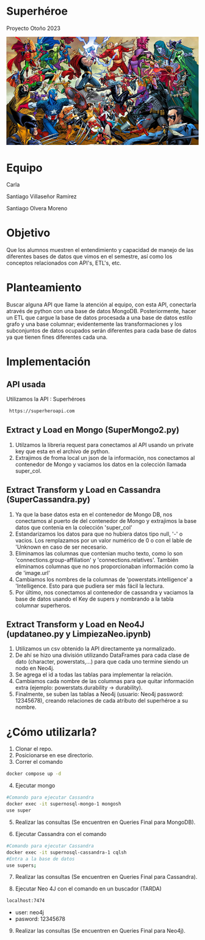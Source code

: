 # Superhéroe
Proyecto Otoño 2023

![Superhéroe](super.jpg)

# Equipo 

Carla

Santiago Villaseñor Ramírez

Santiago Olvera Moreno

# Objetivo

Que los alumnos muestren el entendimiento y capacidad de manejo de las diferentes bases de datos que vimos en el semestre, así como los conceptos relacionados con API's, ETL's, etc.

# Planteamiento

Buscar alguna API que llame la atención al equipo, con esta API, conectarla através de python con una base de datos MongoDB. Posteriormente, hacer un ETL que cargue la base de datos procesada  a una base de datos estilo grafo y una base columnar; evidentemente las transformaciones y los subconjuntos de datos ocupados serán diferentes para cada base de datos ya que tienen fines diferentes cada una.

# Implementación

## API usada

Utilizamos la API : Superhéroes
 ```bash
  https://superheroapi.com
 ```
## Extract y Load en Mongo (SuperMongo2.py)
1. Utilzamos la libreria request para conectamos al API usando un private key que esta en el archivo de python.
2. Extrajimos de froma local un json de la información, nos conectamos al contenedor de Mongo y vaciamos los datos en la colección llamada super_col.

## Extract Transform y Load en Cassandra (SuperCassandra.py)
1. Ya que la base datos esta en el contenedor de Mongo DB, nos conectamos al puerto de del contenedor de Mongo y extrajimos la base datos que contenia en la colección 'super_col'
2. Estandarizamos los datos para que no hubiera datos tipo null, '-' o vacios. Los remplazamos por un valor numérico de 0 o con el lable de 'Unknown en caso de ser necesario.
3. Eliminamos las columnas que contenian mucho texto, como lo son 'connections.group-affiliation' y 'connections.relatives'. También eliminamos columnas que no nos proporcionaban información como la de 'image.url'
4. Cambiamos los nombres de la columnas de 'powerstats.intelligence' a 'Intelligence. Esto para que pudiera ser más fácil la lectura.
5. Por último, nos conectamos al contenedor de cassandra y vaciamos la base de datos usando el Key de supers y nombrando a la tabla columnar superheros.

## Extract Transform y Load en Neo4J (updataneo.py y LimpiezaNeo.ipynb)
1. Utilizamos un csv obtenido la API directamente ya normalizado.
2. De ahí se hizo una división utilizando DataFrames para cada clase de dato (character, powerstats,...) para que cada uno termine siendo un nodo en Neo4j.
3. Se agrega el id a todas las tablas para implementar la relación.
4. Cambiamos cada nombre de las columnas para que quitar información extra (ejemplo: powerstats.durability -> durability).
5. Finalmente, se suben las tablas a Neo4j (usuario: Neo4j password: 12345678), creando relaciones de cada atributo del superhéroe a su nombre.
  

# ¿Cómo utilizarla?
1. Clonar el repo.
2. Posicionarse en ese directorio.
3. Correr el comando
  ```bash
  docker compose up -d
  ```
4. Ejecutar mongo
  ```bash
  #Comando para ejecutar Cassandra
  docker exec -it supernosql-mongo-1 mongosh
  use super
  ```
   
5. Realizar las consultas (Se encuentren en Queries Final para MongoDB).

6. Ejecutar Cassandra con el comando
  ```bash
  #Comando para ejecutar Cassandra
  docker exec -it supernosql-cassandra-1 cqlsh
  #Entra a la base de datos
  use supers;
  ```
7. Realizar las consultas (Se encuentren en Queries Final para Cassandra).

8. Ejecutar Neo 4J con el comando en un buscador (TARDA)
  ```bash
localhost:7474  
  ```
- user: neo4j
- pasword: 12345678

9. Realizar las consultas (Se encuentren en Queries Final para Neo4j).
   
 

